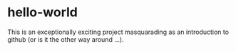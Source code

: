 # hello-world
This is an exceptionally exciting project masquarading as an introduction to github (or is it the other way around ...).
